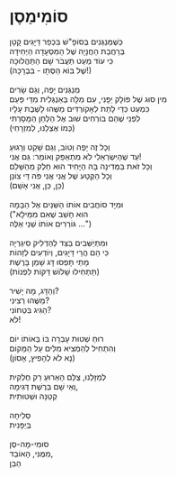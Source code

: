 # סוֹמִימַסֶן

כְּשֶׁמְּנַגְּנִים בְּסוֹפָ"שׁ בִּכְפַר דַּיָּגִים קָטָן\
בְּרַחֲבַת הַחֲנָיָה שֶׁל הַמִּסְעָדָה הַיְּחִידָה\
כִּי עוֹד מְעַט תַּעֲבֹר שָׁם הַתַּהֲלוּכָה\
(שֶׁל בּוֹא הַסְּתָו - בִּבְרָכָה!)\
\
מְנַגְּנִים יָפֶה, וְגַם שָׂרִים\
מִין סוּג שֶׁל פּוֹלָק יַפָּנִי, עִם מִלָּה בְּאַנְגְּלִית מִדֵּי פַּעַם\
כִּמְעַט כְּדֵי לָתֵת לְאָקוֹרְדִּים מַשֶּׁהוּ לָשֶׁבֶת עָלָיו\
לִפְנֵי שֶׁהֵם בּוֹרְחִים שׁוּב אֶל הַלַּחַן הַמָּסָרְתִּי\
(כְּמוֹ אֶצְלֵנוּ, לְמִזְרָחִי)\
\
וְכָל זֶה יָפֶה וְטוֹב, וְגַם שָׁקֵט וְרָגוּעַ\
עַד שֶׁהַיִּשְׂרְאֵלִי לֹא מִתְאַפֵּק וְאוֹמֵר: גַּם אֲנִי!\
וְכָל זֹאת בַּמְּדִינָה בָּהּ הַיָּחִיד הוּא חֵלֶק מֵהַשָּׁלֵם\
וְכָל הַקֶּטַע שֶׁל אֲנִי אֲנִי פֹּה דֵּי צוֹנֵן\
(כֵּן, כֵּן, אֲנִי אָשֵׁם)\
\
וּמִיָּד סוֹחֲבִים אוֹתוֹ הַשְּׁנַיִם אֶל הַבָּמָה\
("הוּא חָשַׁב שֶׁאִם מִמֵּילָא\
גּוֹרְרִים אוֹתוֹ שְׁנֵי אֵלֶּה ...")\
\
וּמִתְיַשְּׁבִים בַּצַּד לְהַדְלִיק סִיגַרְיָה\
כִּי הֵם הֲרֵי דַּיָּגִים, וְיוֹדְעִים לְזַהוֹת\
מָתַי תָּפְסוּ דָּג שָׁמֵן בָּרֶשֶׁת\
(תַּתְחִילוּ שָׁלוֹשׁ דַּקּוֹת לִפְנוֹת)\
\
וְהַדָּג, מָה יָשִׁיר? \
מַשֶּׁהוּ רְצִינִי? \
הַגִּיג בִּטְחוֹנִי?\
לֹא!\
\
רוּחַ שְׁטוּת עָבְרָה בּוֹ בְּאוֹתוֹ יוֹם\
וְהִתְחִיל לְהַמְצִיא מִלִּים עַל הַמָּקוֹם\
(נָא לֹא לְהָפִיץ, אָסוֹן)\
\
לְמַזָּלֵנוּ, צֻלַּם הָאֵרוּעַ רַק חֶלְקִית\
וְאֵי שָׁם בְּרֶשֶׁת דְּגִימָה,\
קְטַנָּה וּשְׁטוּתִית\
\
סְלִיחָה\
בְּיַפָּנִית\
\
סוּמִי-מָה-סֶן\
מִמֶּנִּי, הָאוֹבֵד, \
הַבֵּן